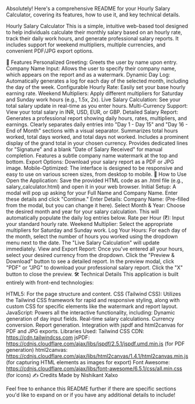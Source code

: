 Absolutely! Here's a comprehensive README for your Hourly Salary Calculator, covering its features, how to use it, and key technical details.

Hourly Salary Calculator
This is a simple, intuitive web-based tool designed to help individuals calculate their monthly salary based on an hourly rate, track their daily work hours, and generate professional salary reports. It includes support for weekend multipliers, multiple currencies, and convenient PDF/JPG export options.

🌟 Features
Personalized Greeting: Greets the user by name upon entry.
Company Name Input: Allows the user to specify their company name, which appears on the report and as a watermark.
Dynamic Day Log: Automatically generates a log for each day of the selected month, including the day of the week.
Configurable Hourly Rate: Easily set your base hourly earning rate.
Weekend Multipliers: Apply different multipliers for Saturday and Sunday work hours (e.g., 1.5x, 2x).
Live Salary Calculation: See your total salary update in real-time as you enter hours.
Multi-Currency Support: View your total salary in INR, USD, EUR, or GBP.
Detailed Salary Report:
Generates a professional report showing daily hours, rates, multipliers, and earnings.
Clearly separates daily entries into "Day 1 - Day 15" and "Day 16 - End of Month" sections with a visual separator.
Summarizes total hours worked, total days worked, and total days not worked.
Includes a prominent display of the grand total in your chosen currency.
Provides dedicated lines for "Signature" and a blank "Date of Salary Received" for manual completion.
Features a subtle company name watermark at the top and bottom.
Export Options: Download your salary report as a PDF or JPG image.
Mobile-Optimized: The interface is designed to be responsive and easy to use on various screen sizes, from desktop to mobile.
🚀 How to Use
Open the Application: Save the provided HTML code as an .html file (e.g., salary_calculator.html) and open it in your web browser.
Initial Setup:
A modal will pop up asking for your Full Name and Company Name. Enter these details and click "Continue."
Enter Details:
Company Name: (Pre-filled from the modal, but you can change it here).
Select Month & Year: Choose the desired month and year for your salary calculation. This will automatically populate the daily log entries below.
Rate per Hour (₹): Input your standard hourly rate.
Weekend Multiplier: Select the appropriate multipliers for Saturday and Sunday work.
Log Your Hours:
For each day of the month, select the number of hours you worked using the dropdown menu next to the date.
The "Live Salary Calculation" will update immediately.
View and Export Report:
Once you've entered all your hours, select your desired currency from the dropdown.
Click the "Preview & Download" button to see a detailed report.
In the preview modal, click "PDF" or "JPG" to download your professional salary report.
Click the "X" button to close the preview.
🛠️ Technical Details
This application is built entirely with front-end technologies:

HTML5: For the page structure and content.
CSS (Tailwind CSS): Utilizes the Tailwind CSS framework for rapid and responsive styling, along with custom CSS for specific elements like the watermark and report layout.
JavaScript: Powers all the interactive functionality, including:
Dynamic generation of day input fields.
Real-time salary calculations.
Currency conversion.
Report generation.
Integration with jspdf and html2canvas for PDF and JPG exports.
Libraries Used:
Tailwind CSS CDN: https://cdn.tailwindcss.com
jsPDF: https://cdnjs.cloudflare.com/ajax/libs/jspdf/2.5.1/jspdf.umd.min.js (for PDF generation)
html2canvas: https://cdnjs.cloudflare.com/ajax/libs/html2canvas/1.4.1/html2canvas.min.js (for capturing HTML elements as images for export)
Font Awesome: https://cdnjs.cloudflare.com/ajax/libs/font-awesome/6.5.1/css/all.min.css (for icons)
✍️ Credits
Made by Nishikant Xalxo

Feel free to enhance this README further if there are specific sections you'd like to expand on or if you have any additional details to include!
